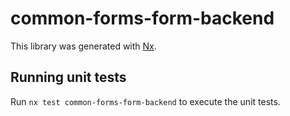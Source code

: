 # common-forms-form-backend

This library was generated with [Nx](https://nx.dev).

## Running unit tests

Run `nx test common-forms-form-backend` to execute the unit tests.
